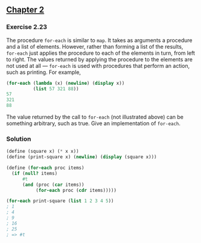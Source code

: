 ## [Chapter 2](../index.md#2-Building-Abstractions-with-Data)

### Exercise 2.23

The procedure `for-each` is similar to `map`. It takes as arguments a procedure and a list of elements. However, rather than forming a list of the results, `  for-each` just applies the procedure to each of the elements in turn, from left to right. The values returned by applying the procedure to the elements are not used at all — `for-each` is used with procedures that perform an action, such as printing. For example,

```scheme
(for-each (lambda (x) (newline) (display x))
          (list 57 321 88))
57
321
88
```

The value returned by the call to `for-each` (not illustrated above) can be something arbitrary, such as true. Give an implementation of `for-each`.

### Solution

```scheme
(define (square x) (* x x))
(define (print-square x) (newline) (display (square x)))

(define (for-each proc items)
  (if (null? items)
      #t
      (and (proc (car items))
           (for-each proc (cdr items)))))

(for-each print-square (list 1 2 3 4 5))
; 1
; 4
; 9
; 16
; 25
; => #t
```

